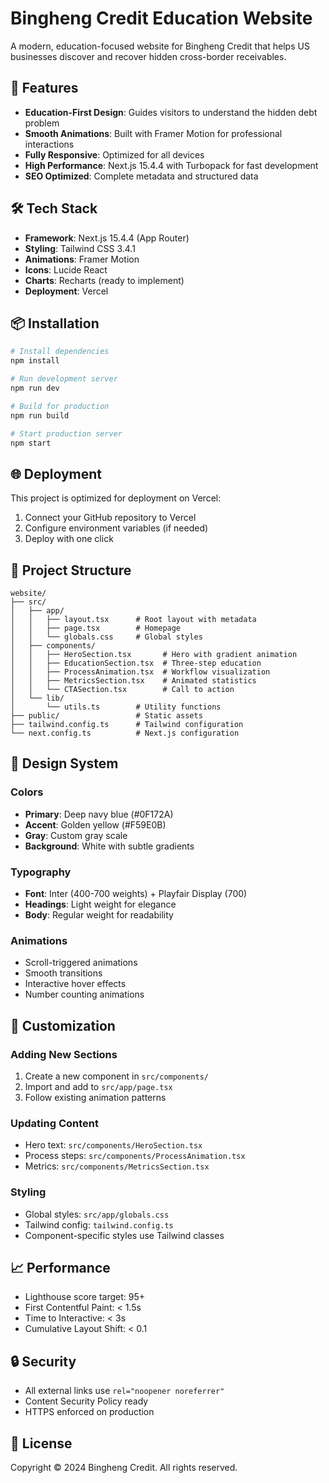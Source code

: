 # Bingheng Credit Education Website

A modern, education-focused website for Bingheng Credit that helps US businesses discover and recover hidden cross-border receivables.

## 🚀 Features

- **Education-First Design**: Guides visitors to understand the hidden debt problem
- **Smooth Animations**: Built with Framer Motion for professional interactions
- **Fully Responsive**: Optimized for all devices
- **High Performance**: Next.js 15.4.4 with Turbopack for fast development
- **SEO Optimized**: Complete metadata and structured data

## 🛠️ Tech Stack

- **Framework**: Next.js 15.4.4 (App Router)
- **Styling**: Tailwind CSS 3.4.1
- **Animations**: Framer Motion
- **Icons**: Lucide React
- **Charts**: Recharts (ready to implement)
- **Deployment**: Vercel

## 📦 Installation

```bash
# Install dependencies
npm install

# Run development server
npm run dev

# Build for production
npm run build

# Start production server
npm start
```

## 🌐 Deployment

This project is optimized for deployment on Vercel:

1. Connect your GitHub repository to Vercel
2. Configure environment variables (if needed)
3. Deploy with one click

## 📁 Project Structure

```
website/
├── src/
│   ├── app/
│   │   ├── layout.tsx      # Root layout with metadata
│   │   ├── page.tsx        # Homepage
│   │   └── globals.css     # Global styles
│   ├── components/
│   │   ├── HeroSection.tsx       # Hero with gradient animation
│   │   ├── EducationSection.tsx  # Three-step education
│   │   ├── ProcessAnimation.tsx  # Workflow visualization
│   │   ├── MetricsSection.tsx    # Animated statistics
│   │   └── CTASection.tsx        # Call to action
│   └── lib/
│       └── utils.ts        # Utility functions
├── public/                 # Static assets
├── tailwind.config.ts      # Tailwind configuration
└── next.config.ts          # Next.js configuration
```

## 🎨 Design System

### Colors
- **Primary**: Deep navy blue (#0F172A)
- **Accent**: Golden yellow (#F59E0B)
- **Gray**: Custom gray scale
- **Background**: White with subtle gradients

### Typography
- **Font**: Inter (400-700 weights) + Playfair Display (700)
- **Headings**: Light weight for elegance
- **Body**: Regular weight for readability

### Animations
- Scroll-triggered animations
- Smooth transitions
- Interactive hover effects
- Number counting animations

## 🔧 Customization

### Adding New Sections
1. Create a new component in `src/components/`
2. Import and add to `src/app/page.tsx`
3. Follow existing animation patterns

### Updating Content
- Hero text: `src/components/HeroSection.tsx`
- Process steps: `src/components/ProcessAnimation.tsx`
- Metrics: `src/components/MetricsSection.tsx`

### Styling
- Global styles: `src/app/globals.css`
- Tailwind config: `tailwind.config.ts`
- Component-specific styles use Tailwind classes

## 📈 Performance

- Lighthouse score target: 95+
- First Contentful Paint: < 1.5s
- Time to Interactive: < 3s
- Cumulative Layout Shift: < 0.1

## 🔒 Security

- All external links use `rel="noopener noreferrer"`
- Content Security Policy ready
- HTTPS enforced on production

## 📝 License

Copyright © 2024 Bingheng Credit. All rights reserved.
